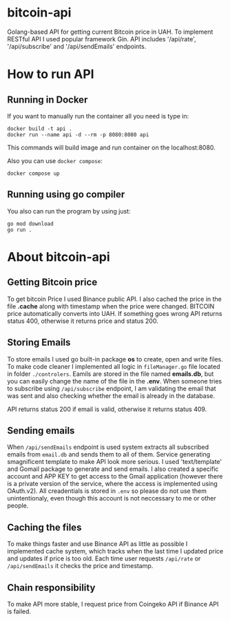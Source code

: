 # bitcoin-api
Golang-based API for getting current Bitcoin price in UAH. To implement RESTful API I used popular framework Gin. API includes '/api/rate', '/api/subscribe' and '/api/sendEmails' endpoints.

# How to run API

## Running in Docker

If you want to manually run the container all you need is type in:
```
docker build -t api .
docker run --name api -d --rm -p 8080:8080 api 
```
This commands will build image and run container on the localhost:8080.

Also you can use `docker compose`:

```
docker compose up
```


## Running using go compiler

You also can run the program by using just:
```
go mod download
go run .
```

# About bitcoin-api


## Getting Bitcoin price
To get bitcoin Price I used Binance public API. I also cached the price in the file **.cache** along with timestamp when the price were changed. BITCOIN price automatically converts into UAH. If something goes wrong API returns status 400, otherwise it returns price and status 200. 

## Storing Emails

To store emails I used go built-in package **os** to create, open and write files. To make code cleaner I implemented all logic in `fileManager.go` file located in folder `./controlers`. Eamils are stored in the file named **emails.db**, but you can easily change the name of the file in the **.env**. When someone tries to subscribe using `/api/subscribe` endpoint, I am validating the email that was sent and also checking whether the email is already in the database.

API returns status 200 if email is valid, otherwise it returns status 409.

## Sending emails
When `/api/sendEmails` endpoint is used system extracts all subscribed emails from `email.db` and sends them to all of them. Service generating smagnificent template to make API look more serious. I used 'text/template' and Gomail package to generate and send emails. I also created a specific account and APP KEY to get access to the Gmail application (however there is a private version of the service, where the access is implemented using OAuth.v2). All creadentials is stored in `.env` so please do not use them unintentionaly, even though this account is not neccessary to me or other people.

## Caching the files

To make things faster and use Binance API as little as possible I implemented cache system, which tracks when the last time I updated price and updates if price is too old. Each time user requests `/api/rate` or `/api/sendEmails` it checks the price and timestamp.

## Chain responsibility
To make API more stable, I request price from Coingeko API if Binance API is failed.